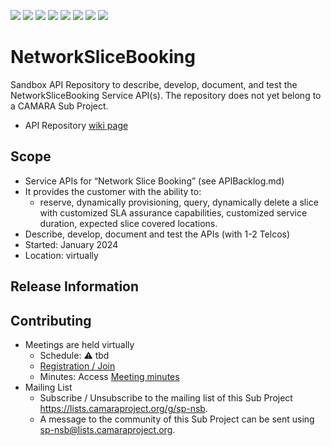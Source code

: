 ﻿<a href="https://github.com/camaraproject/NetworkSliceBooking/commits/" title="Last Commit"><img src="https://img.shields.io/github/last-commit/camaraproject/NetworkSliceBooking?style=plastic"></a>
<a href="https://github.com/camaraproject/NetworkSliceBooking/issues" title="Open Issues"><img src="https://img.shields.io/github/issues/camaraproject/NetworkSliceBooking?style=plastic"></a>
<a href="https://github.com/camaraproject/NetworkSliceBooking/pulls" title="Open Pull Requests"><img src="https://img.shields.io/github/issues-pr/camaraproject/NetworkSliceBooking?style=plastic"></a>
<a href="https://github.com/camaraproject/NetworkSliceBooking/graphs/contributors" title="Contributors"><img src="https://img.shields.io/github/contributors/camaraproject/NetworkSliceBooking?style=plastic"></a>
<a href="https://github.com/camaraproject/NetworkSliceBooking" title="Repo Size"><img src="https://img.shields.io/github/repo-size/camaraproject/NetworkSliceBooking?style=plastic"></a>
<a href="https://github.com/camaraproject/NetworkSliceBooking/blob/main/LICENSE" title="License"><img src="https://img.shields.io/badge/License-Apache%202.0-green.svg?style=plastic"></a>
<a href="https://github.com/camaraproject/NetworkSliceBooking/releases/latest" title="Latest Release"><img src="https://img.shields.io/github/release/camaraproject/NetworkSliceBooking?style=plastic"></a>
<a href="https://github.com/camaraproject/Governance/blob/main/ProjectStructureAndRoles.md" title="Sandbox API Repository"><img src="https://img.shields.io/badge/Sandbox%20API%20Repository-yellow?style=plastic"></a>

# NetworkSliceBooking

Sandbox API Repository to describe, develop, document, and test the NetworkSliceBooking Service API(s). The repository does not yet belong to a CAMARA Sub Project.

* API Repository [wiki page](https://lf-camaraproject.atlassian.net/wiki/x/rDPe)

## Scope
* Service APIs for “Network Slice Booking” (see APIBacklog.md)  
* It provides the customer with the ability to:  
  * reserve, dynamically provisioning, query, dynamically delete a slice with customized SLA assurance capabilities, customized service duration, expected slice covered locations. 
* Describe, develop, document and test the APIs (with 1-2 Telcos)  
* Started: January 2024
* Location: virtually  

## Release Information
<!-- Use/uncomment one or multiple the following options -->
<!-- Pre-releases of this sub project are available in https://github.com/camaraproject/§repo_name§/releases -->
<!-- The latest public release is available here: https://github.com/camaraproject/§repo_name§/releases/latest -->
<!-- For changes see [CHANGELOG.md](https://github.com/camaraproject/§repo_name§/blob/main/CHANGELOG.md) -->

## Contributing
* Meetings are held virtually 
    * Schedule: ⚠️ tbd
    * [Registration / Join](https://zoom-lfx.platform.linuxfoundation.org/meeting/92204181217?password=7ef83098-28d4-417c-95bc-3f0ab7904c8f)
    * Minutes: Access [Meeting minutes](https://wiki.camaraproject.org/display/CAM/NetworkSliceBooking)
* Mailing List
    * Subscribe / Unsubscribe to the mailing list of this Sub Project <https://lists.camaraproject.org/g/sp-nsb>.
    * A message to the community of this Sub Project can be sent using <sp-nsb@lists.camaraproject.org>.

